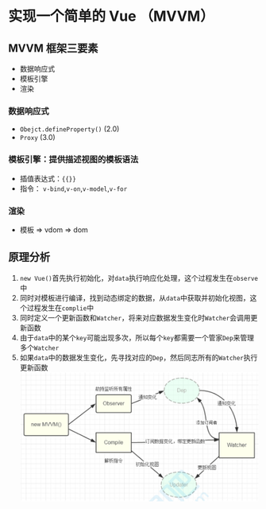 # 实现一个简单的 Vue （MVVM）

## MVVM 框架三要素

- 数据响应式
- 模板引擎
- 渲染

### 数据响应式

- `Obejct.defineProperty()` (2.0)
- `Proxy` (3.0)

### 模板引擎：提供描述视图的模板语法

- 插值表达式：`{{}}`
- 指令： `v-bind`,`v-on`,`v-model`,`v-for`

### 渲染

- 模板 => vdom => dom

## 原理分析

1. `new Vue()`首先执行初始化，对`data`执行响应化处理，这个过程发生在`observe`中
2. 同时对模板进行编译，找到动态绑定的数据，从`data`中获取并初始化视图，这个过程发生在`complie`中
3. 同时定义一个更新函数和`Watcher`，将来对应数据发生变化时`Watcher`会调用更新函数
4. 由于`data`中的某个`key`可能出现多次，所以每个`key`都需要一个管家`Dep`来管理多个`Watcher`
5. 如果`data`中的数据发生变化，先寻找对应的`Dep`，然后同志所有的`Watcher`执行更新函数
   ![avatar](./init.jpg)

